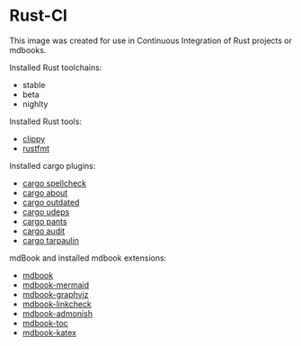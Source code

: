 
# Rust-CI

This image was created for use in Continuous Integration of Rust projects or mdbooks.

Installed Rust toolchains:

- stable
- beta
- nighlty

Installed Rust tools:

- [clippy](https://github.com/rust-lang/rust-clippy/tree/master/book)
- [rustfmt](https://github.com/rust-lang/rustfmt)

Installed cargo plugins:

- [cargo spellcheck](https://github.com/drahnr/cargo-spellcheck)
- [cargo about](https://github.com/EmbarkStudios/cargo-about)
- [cargo outdated](https://github.com/kbknapp/cargo-outdated)
- [cargo udeps](https://github.com/est31/cargo-udeps)
- [cargo pants](https://github.com/sonatype-nexus-community/cargo-pants)
- [cargo audit](https://github.com/RustSec/rustsec/tree/main/cargo-audit)
- [cargo tarpaulin](https://github.com/xd009642/tarpaulin)

mdBook and installed mdbook extensions:

- [mdbook](https://github.com/rust-lang/mdBook)
- [mdbook-mermaid](https://github.com/badboy/mdbook-mermaid)
- [mdbook-graphviz](https://github.com/dylanowen/mdbook-graphviz)
- [mdbook-linkcheck](https://github.com/Michael-F-Bryan/mdbook-linkcheck)
- [mdbook-admonish](https://github.com/tommilligan/mdbook-admonish)
- [mdbook-toc](https://github.com/badboy/mdbook-toc)
- [mdbook-katex](https://github.com/lzanini/mdbook-katex)
